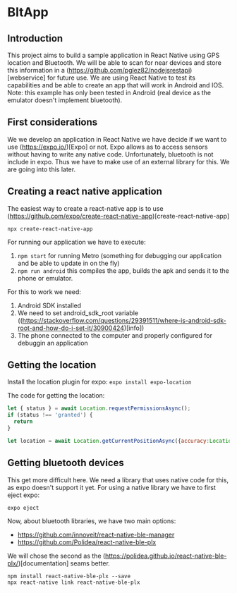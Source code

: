 # BltApp
## Introduction
This project aims to build a sample application in React Native using GPS location and Bluetooth. We will be able to scan for near devices and store this information in a (https://github.com/pglez82/nodejsrestapi)[webservice] for future use.
We are using React Native to test its capabilities and be able to create an app that will work in Android and IOS. Note: this example has only been tested in Android (real device as the emulator doesn't implement bluetooth).

## First considerations
We we develop an application in React Native we have decide if we want to use (https://expo.io/)[Expo] or not. Expo allows as to access sensors without having to write any native code. Unfortunately, bluetooth is not include in expo. Thus we have to make use of an external library for this. We are going into this later.

## Creating a react native application
The easiest way to create a react-native app is to use (https://github.com/expo/create-react-native-app)[create-react-native-app]

```
npx create-react-native-app
```
For running our application we have to execute:
1. `npm start` for running Metro (something for debugging our application and be able to update in on the fly)
2. `npm run android` this compiles the app, builds the apk and sends it to the phone or emulator.

For this to work we need:
1. Android SDK installed
2. We need to set android_sdk_root variable ((https://stackoverflow.com/questions/29391511/where-is-android-sdk-root-and-how-do-i-set-it/30900424)[info])
3. The phone connected to the computer and properly configured for debuggin an application

## Getting the location
Install the location plugin for expo: `expo install expo-location`

The code for getting the location:

```javascript
let { status } = await Location.requestPermissionsAsync();
if (status !== 'granted') {
  return
}

let location = await Location.getCurrentPositionAsync({accuracy:Location.Accuracy.High})
```

## Getting bluetooth devices
This get more difficult here. We need a library that uses native code for this, as expo doesn't support it yet. For using a native library we have to first eject expo:
```
expo eject
```
Now, about bluetooth libraries, we have two main options:
* https://github.com/innoveit/react-native-ble-manager
* https://github.com/Polidea/react-native-ble-plx

We will chose the second as the (https://polidea.github.io/react-native-ble-plx/)[documentation] seams better. 
```
npm install react-native-ble-plx --save
npx react-native link react-native-ble-plx
```

